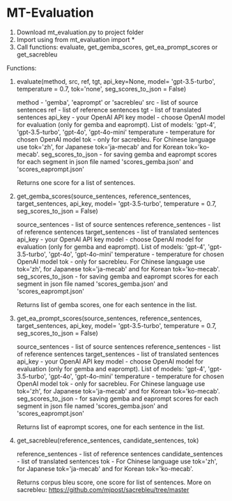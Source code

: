 # MT-Evaluation

1. Download mt_evaluation.py to project folder
2. Import using 
        from mt_evaluation import *
3. Call functions: evaluate, get_gemba_scores, get_ea_prompt_scores or get_sacrebleu


Functions:

1. evaluate(method, src, ref, tgt, api_key=None, model= 'gpt-3.5-turbo', temperature = 0.7, tok='none', seg_scores_to_json = False)

    method - 'gemba', 'eaprompt' or 'sacrebleu'
    src - list of source sentences
    ref - list of reference sentences
    tgt - list of translated sentences
    api_key - your OpenAI API key
    model - choose OpenAI model for evaluation (only for gemba and eaprompt). List of models: 'gpt-4', 'gpt-3.5-turbo', 'gpt-4o', 'gpt-4o-mini'
    temperature - temperature for chosen OpenAI model
    tok - only for sacrebleu. For Chinese language use tok='zh', for Japanese tok='ja-mecab' and for Korean tok='ko-mecab'.
    seg_scores_to_json - for saving gemba and eaprompt scores for each segment in json file named 'scores_gemba.json' and 'scores_eaprompt.json'

    Returns one score for a list of sentences.


2. get_gemba_scores(source_sentences, reference_sentences, target_sentences, api_key, model= 'gpt-3.5-turbo', temperature = 0.7, seg_scores_to_json = False)

    source_sentences - list of source sentences
    reference_sentences - list of reference sentences
    target_sentences - list of translated sentences
    api_key - your OpenAI API key
    model - choose OpenAI model for evaluation (only for gemba and eaprompt). List of models: 'gpt-4', 'gpt-3.5-turbo', 'gpt-4o', 'gpt-4o-mini'
    temperature - temperature for chosen OpenAI model
    tok - only for sacrebleu. For Chinese language use tok='zh', for Japanese tok='ja-mecab' and for Korean tok='ko-mecab'.
    seg_scores_to_json - for saving gemba and eaprompt scores for each segment in json file named 'scores_gemba.json' and 'scores_eaprompt.json'

    Returns list of gemba scores, one for each sentence in the list.


3. get_ea_prompt_scores(source_sentences, reference_sentences, target_sentences, api_key, model= 'gpt-3.5-turbo', temperature = 0.7, seg_scores_to_json = False)

    source_sentences - list of source sentences
    reference_sentences - list of reference sentences
    target_sentences - list of translated sentences
    api_key - your OpenAI API key
    model - choose OpenAI model for evaluation (only for gemba and eaprompt). List of models: 'gpt-4', 'gpt-3.5-turbo', 'gpt-4o', 'gpt-4o-mini'
    temperature - temperature for chosen OpenAI model
    tok - only for sacrebleu. For Chinese language use tok='zh', for Japanese tok='ja-mecab' and for Korean tok='ko-mecab'.
    seg_scores_to_json - for saving gemba and eaprompt scores for each segment in json file named 'scores_gemba.json' and 'scores_eaprompt.json'

    Returns list of eaprompt scores, one for each sentence in the list.

4. get_sacrebleu(reference_sentences, candidate_sentences, tok)

    reference_sentences - list of reference sentences
    candidate_sentences - list of translated sentences
    tok - For Chinese language use tok='zh', for Japanese tok='ja-mecab' and for Korean tok='ko-mecab'.

    Returns corpus bleu score, one score for list of sentences.
    More on sacrebleu: https://github.com/mjpost/sacrebleu/tree/master
